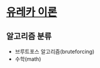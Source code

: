 # [유레카 이론](https://www.acmicpc.net/problem/10448)

## 알고리즘 분류
- 브루트포스 알고리즘(bruteforcing)
- 수학(math)
